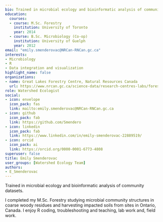 ```yaml
--- 
bio: Trained in microbial ecology and bioinformatic analysis of community datasets.
education:
  courses:
  - course: M.Sc. Forestry
    institution: University of Toronto
    year: 2014
  - course: B.Sc. Microbiology (Co-op)
    institution: University of Guelph
    year: 2012
email: "emily.smenderovac@NRCan-RNCan.gc.ca"
interests:
- Microbiology
- R
- Data integration and visualization
highlight_name: false
organizations:
- name: Great Lakes Forestry Centre, Natural Resources Canada
  url: https://www.nrcan.gc.ca/science-data/research-centres-labs/forestry-research-centres/great-lakes-forestry-centre/13459
role: Watershed Ecologist
social:
- icon: envelope
  icon_pack: fas
  link: mailto:emily.smenderovac@NRCan-RNCan.gc.ca
- icon: github
  icon_pack: fab
  link: https://github.com/Smendero
- icon: linkedin
  icon_pack: fab
  link: https://www.linkedin.com/in/emily-smenderovac-22889519/
- icon: orcid
  icon_pack: ai
  link: https://orcid.org/0000-0001-6773-4808
superuser: false
title: Emily Smenderovac
user_groups: [Watershed Ecology Team]
authors:
- E_Smenderovac
---
```




Trained in microbial ecology and bioinformatic analysis of community datasets.

I completed my M.Sc. Forestry studying microbial community structures in coarse woody residues and harvesting impacted soils from sites in Ontario, Canada.  I enjoy R coding, troubleshooting and teaching, lab work and, field work.



